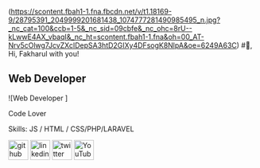 (https://scontent.fbah1-1.fna.fbcdn.net/v/t1.18169-9/28795391_2049999201681438_1074777281490985495_n.jpg?_nc_cat=100&ccb=1-5&_nc_sid=09cbfe&_nc_ohc=8rU--kLwwE4AX_vbaqI&_nc_ht=scontent.fbah1-1.fna&oh=00_AT-Nrv5cOlwg7JcvZXcIDepSA3htD2GIXy4DFsogK8NlpA&oe=6249A63C)
#👋, Hi, Fakharul with you!
## Web Developer 
![Web Developer ]

Code Lover

Skills:  JS / HTML / CSS/PHP/LARAVEL



[<img src='https://cdn.jsdelivr.net/npm/simple-icons@3.0.1/icons/github.svg' alt='github' height='40'>](https://github.com/https://github.com/falgun26)  [<img src='https://cdn.jsdelivr.net/npm/simple-icons@3.0.1/icons/linkedin.svg' alt='linkedin' height='40'>](https://www.linkedin.com/in/https://www.linkedin.com/in/akm-fakharul-1601bb123//)  [<img src='https://cdn.jsdelivr.net/npm/simple-icons@3.0.1/icons/twitter.svg' alt='twitter' height='40'>](https://twitter.com/https://twitter.com/falgun26)  [<img src='https://cdn.jsdelivr.net/npm/simple-icons@3.0.1/icons/youtube.svg' alt='YouTube' height='40'>](https://www.youtube.com/channel/https://www.youtube.com/channel/UCNsYVueCgcd5g5LrcFRykIQ)  

